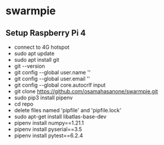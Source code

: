 # swarmpie

## Setup Raspberry Pi 4

- connect to 4G hotspot
- sudo apt update
- sudo apt install git
- git --version
- git config --global user.name ''
- git config --global user.email ''
- git config --global core.autocrlf input
- git clone https://github.com/osamahasanone/swarmpie.git
- sudo pip3 install pipenv
- cd repo
- delete files named 'pipfile' and 'pipfile.lock'
- sudo apt-get install libatlas-base-dev
- pipenv install numpy==1.21.1
- pipenv install pyserial==3.5
- pipenv install pytest==6.2.4
